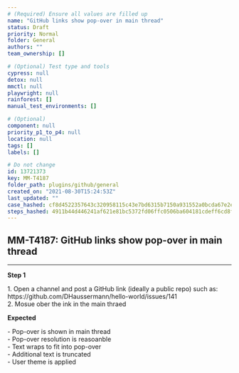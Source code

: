 ```yaml
---
# (Required) Ensure all values are filled up
name: "GitHub links show pop-over in main thread"
status: Draft
priority: Normal
folder: General
authors: ""
team_ownership: []

# (Optional) Test type and tools
cypress: null
detox: null
mmctl: null
playwright: null
rainforest: []
manual_test_environments: []

# (Optional)
component: null
priority_p1_to_p4: null
location: null
tags: []
labels: []

# Do not change
id: 13721373
key: MM-T4187
folder_path: plugins/github/general
created_on: "2021-08-30T15:24:53Z"
last_updated: ""
case_hashed: cf8d4522357643c320958115c43e7bd6315b7150a931552a0bcda67e2edcf1526f8b8ccf76467afd8eccc64f19afc191
steps_hashed: 4911b44d446241af621e81bc5372fd06ffc0506ba604181cdeff6cd8f1eb3f880ea2135948cf46c6e6b9b031f8bd4e9f
---
```


## MM-T4187: GitHub links show pop-over in main thread

---

**Step 1**

1\. Open a channel and post a GitHub link (ideally a public repo) such as: https\://github.com/DHaussermann/hello-world/issues/141\
2\. Mosue ober the ink in the main thraed

**Expected**

\- Pop-over is shown in main thread\
\- Pop-over resolution is reasoanble\
\- Text wraps to fit into pop-over\
\- Additional text is truncated\
\- User theme is applied
